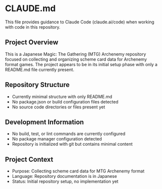 # CLAUDE.md

This file provides guidance to Claude Code (claude.ai/code) when working with code in this repository.

## Project Overview

This is a Japanese Magic: The Gathering (MTG) Archenemy repository focused on collecting and organizing scheme card data for Archenemy format games. The project appears to be in its initial setup phase with only a README.md file currently present.

## Repository Structure

- Currently minimal structure with only README.md
- No package.json or build configuration files detected
- No source code directories or files present yet

## Development Information

- No build, test, or lint commands are currently configured
- No package manager configuration detected
- Repository is initialized with git but contains minimal content

## Project Context

- Purpose: Collecting scheme card data for MTG Archenemy format
- Language: Repository documentation is in Japanese
- Status: Initial repository setup, no implementation yet